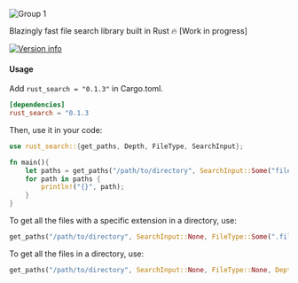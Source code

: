 ![Group 1](https://user-images.githubusercontent.com/42001064/198829818-c4035432-8721-45e1-ba2d-4d2eb6d0c584.svg)

Blazingly fast file search library built in Rust 🔥 [Work in progress]

[![Version info](https://img.shields.io/crates/v/rust_search.svg)](https://crates.io/crates/rust_search)

#### Usage

Add `rust_search = "0.1.3"` in Cargo.toml.

```toml
[dependencies]
rust_search = "0.1.3
```

Then, use it in your code:

```rust
use rust_search::{get_paths, Depth, FileType, SearchInput};

fn main(){
    let paths = get_paths("/path/to/directory", SearchInput::Some("fileName"), FileType::Some(".fileExtension"), Depth::Some(depthOfFoldersToSearch));
    for path in paths {
        println!("{}", path);
    }
}
```

To get all the files with a specific extension in a directory, use:

```rust
get_paths("/path/to/directory", SearchInput::None, FileType::Some(".fileExtension"), Depth::Some(1));
```

To get all the files in a directory, use:

```rust
get_paths("/path/to/directory", SearchInput::None, FileType::None, Depth::Some(1));
```
